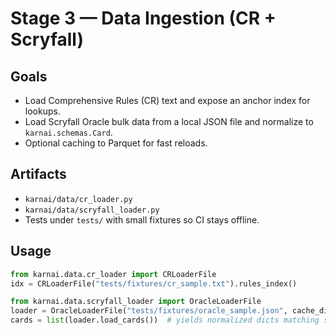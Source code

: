 
# Stage 3 — Data Ingestion (CR + Scryfall)

## Goals
- Load Comprehensive Rules (CR) text and expose an anchor index for lookups.
- Load Scryfall Oracle bulk data from a local JSON file and normalize to `karnai.schemas.Card`.
- Optional caching to Parquet for fast reloads.

## Artifacts
- `karnai/data/cr_loader.py`
- `karnai/data/scryfall_loader.py`
- Tests under `tests/` with small fixtures so CI stays offline.

## Usage
```python
from karnai.data.cr_loader import CRLoaderFile
idx = CRLoaderFile("tests/fixtures/cr_sample.txt").rules_index()

from karnai.data.scryfall_loader import OracleLoaderFile
loader = OracleLoaderFile("tests/fixtures/oracle_sample.json", cache_dir=".cache")
cards = list(loader.load_cards())  # yields normalized dicts matching schemas.Card
```
